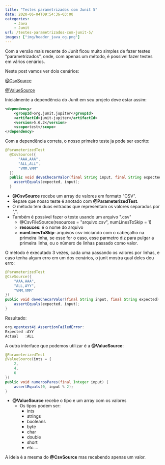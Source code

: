 ```yaml
---
title: "Testes parametrizados com Junit 5"
date: 2020-06-04T09:54:36-03:00
categories:
    - Java
    - Junit
url: /testes-parametrizados-com-junit-5/
images: ["img/header_java_og.png"]
---
```


Com a versão mais recente do Junit ficou muito simples de fazer testes "parametrizados", onde, com apenas um método, é possivel fazer testes em vários cenários.

<!--more-->

Neste post vamos ver dois cenários:

[@CsvSource](https://junit.org/junit5/docs/current/api/org.junit.jupiter.params/org/junit/jupiter/params/provider/CsvSource.html)

[@ValueSource](https://junit.org/junit5/docs/current/api/org.junit.jupiter.params/org/junit/jupiter/params/provider/ValueSource.html)

Inicialmente a dependência do Junit em seu projeto deve estar assim:

```xml
<dependency>
    <groupId>org.junit.jupiter</groupId>
    <artifactId>junit-jupiter</artifactId>
    <version>5.6.2</version>
    <scope>test</scope>
</dependency>
```

Com a dependência correta, o nosso primeiro teste ja pode ser escrito:

```java
@ParameterizedTest
  @CsvSource({
      "AAA,AAA",
      "ALL,ALL",
      "VMM,VMM"
  })
  public void deveChecarValor(final String input, final String expected) {
    assertEquals(expected, input);
  }
```

* **@CsvSource** recebe um array de valores em formato "CSV".
* Repare que nosso teste é anotado com **@ParameterizedTest**.
* O método tem duas entradas que representam os valores separados por ",".
* Também é possivel fazer o teste usando um arquivo ".csv"
    * @CsvFileSource(resources = "arquivo.csv", numLinesToSkip = 1)
    * **resouces**: é o nome do arquivo
    * **numLinesToSkip**: arquivos csv iniciando com o cabeçalho na primeira linha, se esse for o caso, esse parmetro diz para pulgar a primeira linha, ou o número de linhas passado como valor.

O método é executado 3 vezes, cada uma passando os valores por linhas, e caso tenha algum erro em um dos cenários, o junit mostra qual deles deu erro:

```java
@ParameterizedTest
@CsvSource({
    "AAA,AAA",
    "ALL,AYY",
    "VMM,VMM"
})
public void deveChecarValor(final String input, final String expected) {
    assertEquals(expected, input);
}
```

Resultado:
```java
org.opentest4j.AssertionFailedError:
Expected :AYY
Actual   :ALL
```

A outra interface que podemos utilizar é a **@ValueSource**:

```java
@ParameterizedTest
@ValueSource(ints = {
    2,
    4,
    6
})
public void numerosPares(final Integer input) {
    assertEquals(0, input % 2);
}
```

* **@ValueSource** recebe o tipo e um array com os valores
    * Os tipos podem ser:
        * ints
        * strings
        * booleans
        * byte
        * char
        * double
        * short
        * etc....

A ideia é a mesma do **@CsvSource** mas recebendo apenas um valor.


